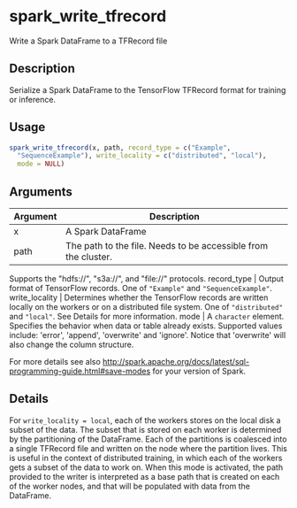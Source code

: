 # spark_write_tfrecord


Write a Spark DataFrame to a TFRecord file




## Description

Serialize a Spark DataFrame to the TensorFlow TFRecord format for
  training or inference.





## Usage
```r
spark_write_tfrecord(x, path, record_type = c("Example",
  "SequenceExample"), write_locality = c("distributed", "local"),
  mode = NULL)
```




## Arguments


Argument      |Description
------------- |----------------
x | A Spark DataFrame
path | The path to the file. Needs to be accessible from the cluster.
Supports the "hdfs://", "s3a://", and "file://" protocols.
record_type | Output format of TensorFlow records. One of ``"Example"`` and 
``"SequenceExample"``.
write_locality | Determines whether the TensorFlow records are
written locally on the workers or on a distributed file system. One of
``"distributed"`` and ``"local"``. See Details for more information.
mode | A ``character`` element. Specifies the behavior when data or
  table already exists. Supported values include: 'error', 'append', 'overwrite' and
  'ignore'. Notice that 'overwrite' will also change the column structure.

  For more details see also http://spark.apache.org/docs/latest/sql-programming-guide.html#save-modes
  for your version of Spark.




## Details

For ``write_locality = local``, each of the workers stores on the
  local disk a subset of the data. The subset that is stored on each worker
  is determined by the partitioning of the DataFrame. Each of the partitions
  is coalesced into a single TFRecord file and written on the node where the
  partition lives. This is useful in the context of distributed training, in which
  each of the workers gets a subset of the data to work on. When this mode is
  activated, the path provided to the writer is interpreted as a base path
  that is created on each of the worker nodes, and that will be populated with data
  from the DataFrame.






